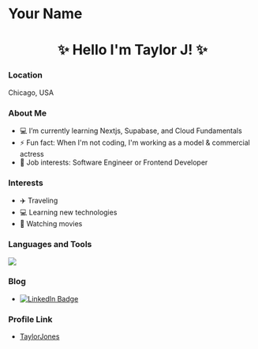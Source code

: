 # Your Name

<h1 align="center">
  ✨ Hello I'm Taylor J! ✨
</h1>

### Location

Chicago, USA

### About Me

- 💻 I’m currently learning Nextjs, Supabase, and Cloud Fundamentals
- ⚡ Fun fact: When I'm not coding, I'm working as a model & commercial actress
- 💼 Job interests: Software Engineer or Frontend Developer

### Interests

- ✈️ Traveling
- 💻 Learning new technologies
- 🍿 Watching movies

### Languages and Tools

<p align="left">
  <a href="https://skillicons.dev">
    <img src="https://skillicons.dev/icons?i=git,figma,tailwind,react,nextjs,nodejs,express,firebase,mongo" />
  </a>
</p>

### Blog

- <a href="https://taytechj.hashnode.dev/">
    <img src="https://img.shields.io/badge/Hashnode-pink?style=for-the-badge&logoColor=white" alt="LinkedIn Badge"/>
  </a>

### Profile Link

- [TaylorJones](https://github.com/TaylorDJones11)
